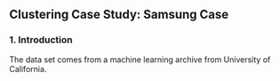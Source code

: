## Clustering Case Study: Samsung Case

### 1. Introduction
The data set comes from a machine learning archive from University of California.
